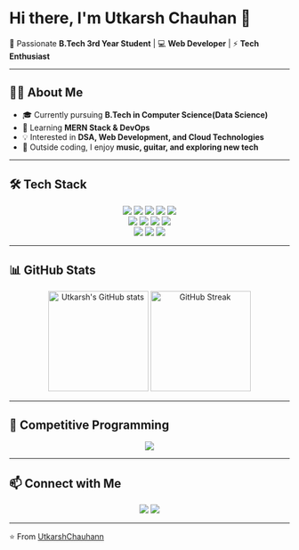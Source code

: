 # Hi there, I'm Utkarsh Chauhan 👋

🚀 Passionate **B.Tech 3rd Year Student** | 💻 **Web Developer** | ⚡ **Tech Enthusiast**

---

## 👨‍💻 About Me
- 🎓 Currently pursuing **B.Tech in Computer Science(Data Science)**  
- 🌱 Learning **MERN Stack & DevOps**  
- 💡 Interested in **DSA, Web Development, and Cloud Technologies**  
- 🎸 Outside coding, I enjoy **music, guitar, and exploring new tech**  

---

## 🛠️ Tech Stack
<p align="center">
  <!-- Languages -->
  <img src="https://img.shields.io/badge/Java-ED8B00?style=for-the-badge&logo=openjdk&logoColor=white"/>
  <img src="https://img.shields.io/badge/Python-3776AB?style=for-the-badge&logo=python&logoColor=white"/>
  <img src="https://img.shields.io/badge/JavaScript-F7DF1E?style=for-the-badge&logo=javascript&logoColor=black"/>
  <img src="https://img.shields.io/badge/HTML5-E34F26?style=for-the-badge&logo=html5&logoColor=white"/>
  <img src="https://img.shields.io/badge/CSS3-1572B6?style=for-the-badge&logo=css3&logoColor=white"/>
  <br/>
  <!-- Frameworks -->
  <img src="https://img.shields.io/badge/React-20232A?style=for-the-badge&logo=react&logoColor=61DAFB"/>
  <img src="https://img.shields.io/badge/Node.js-43853D?style=for-the-badge&logo=node.js&logoColor=white"/>
  <img src="https://img.shields.io/badge/Express.js-404D59?style=for-the-badge"/>
  <img src="https://img.shields.io/badge/MongoDB-4EA94B?style=for-the-badge&logo=mongodb&logoColor=white"/>
  <br/>
  <!-- Tools -->
  <img src="https://img.shields.io/badge/Git-F05032?style=for-the-badge&logo=git&logoColor=white"/>
  <img src="https://img.shields.io/badge/GitHub-181717?style=for-the-badge&logo=github&logoColor=white"/>
  <img src="https://img.shields.io/badge/AWS-FF9900?style=for-the-badge&logo=amazonaws&logoColor=white"/>
</p>

---

## 📊 GitHub Stats
<p align="center">
  <img src="https://github-readme-stats.vercel.app/api?username=UtkarshChauhann&show_icons=true&theme=radical" alt="Utkarsh's GitHub stats" height="180"/>
  <img src="https://github-readme-streak-stats.herokuapp.com/?user=UtkarshChauhann&theme=radical" alt="GitHub Streak" height="180"/>
</p>


---

## 🚀 Competitive Programming
<p align="center">
  <img src="https://leetcard.jacoblin.cool/Utkarsh_Chauhann?theme=dark&font=Karma&ext=activity"/>
</p>

<!--
---

## 🌟 Featured Projects
- 📌 [Project 1 - Your Cool Web App](https://github.com/UtkarshChauhann/Project1)  
- 📌 [Project 2 - MERN Stack Application](https://github.com/UtkarshChauhann/Project2)  
- 📌 [More Projects...](https://github.com/UtkarshChauhann?tab=repositories)  
-->
---

## 📫 Connect with Me
<p align="center">
  <a href="mailto:utkarshchauhan27800@gmail.com"><img src="https://img.shields.io/badge/Gmail-D14836?style=for-the-badge&logo=gmail&logoColor=white"/></a>
  <a href="https://www.linkedin.com/in/utkarsh-chauhan-a63638272"><img src="https://img.shields.io/badge/LinkedIn-0077B5?style=for-the-badge&logo=linkedin&logoColor=white"/></a>
</p>

---

⭐ From [UtkarshChauhann](https://github.com/UtkarshChauhann)
